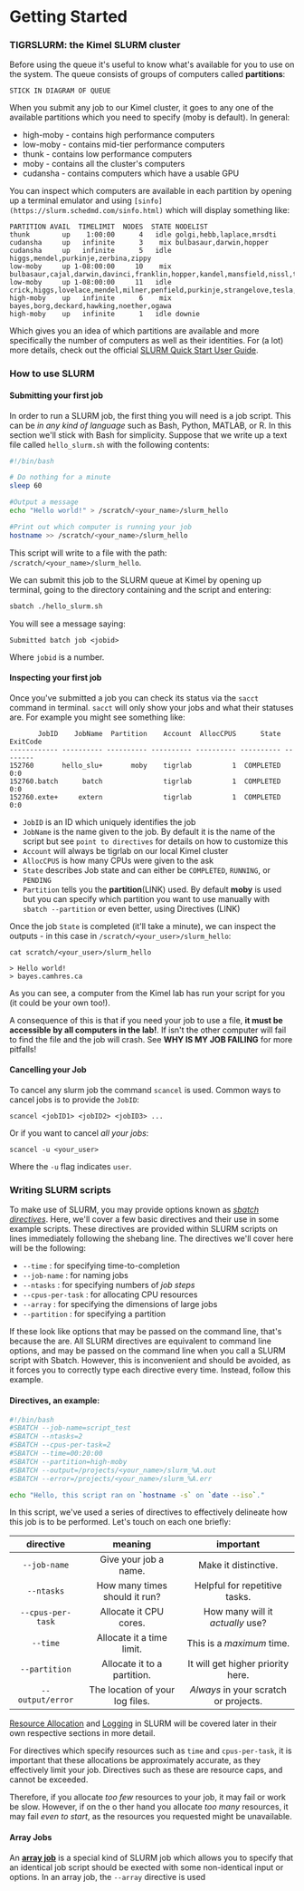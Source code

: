 # Getting Started
### TIGRSLURM: the Kimel SLURM cluster

Before using the queue it's useful to know what's available for you to use on the system. The queue consists of groups of computers called **partitions**:

```
STICK IN DIAGRAM OF QUEUE
```

When you submit any job to our Kimel cluster, it goes to any one of the available partitions which you need to specify (moby is default). In general:

- high-moby - contains high performance computers
- low-moby - contains mid-tier performance computers
- thunk - contains low performance computers
- moby - contains all the cluster's computers
- cudansha - contains computers which have a usable GPU

You can inspect which computers are available in each partition by opening up a terminal emulator and using `[sinfo](https://slurm.schedmd.com/sinfo.html)` which will display something like:

```
PARTITION AVAIL  TIMELIMIT  NODES  STATE NODELIST
thunk        up    1:00:00      4   idle golgi,hebb,laplace,mrsdti
cudansha     up   infinite      3    mix bulbasaur,darwin,hopper
cudansha     up   infinite      5   idle higgs,mendel,purkinje,zerbina,zippy
low-moby     up 1-08:00:00     10    mix bulbasaur,cajal,darwin,davinci,franklin,hopper,kandel,mansfield,nissl,talairach
low-moby     up 1-08:00:00     11   idle crick,higgs,lovelace,mendel,milner,penfield,purkinje,strangelove,tesla,zerbina,zippy
high-moby    up   infinite      6    mix bayes,borg,deckard,hawking,noether,ogawa
high-moby    up   infinite      1   idle downie
```

Which gives you an idea of which partitions are available and more specifically the number of computers as well as their identities. For (a lot) more details, check out the official [SLURM Quick Start User Guide](https://slurm.schedmd.com/quickstart.html).

### How to use SLURM

#### Submitting your first job
In order to run a SLURM job, the first thing you will need is a job script. This can be *in any kind of language* such as Bash, Python, MATLAB, or R. In this section we'll stick with Bash for simplicity. Suppose that we write up a text file called `hello_slurm.sh` with the following contents:

```bash
#!/bin/bash

# Do nothing for a minute
sleep 60

#Output a message
echo "Hello world!" > /scratch/<your_name>/slurm_hello

#Print out which computer is running your job
hostname >> /scratch/<your_name>/slurm_hello

```

This script will write to a file with the path: `/scratch/<your_name>/slurm_hello`. 

We can submit this job to the SLURM queue at Kimel by opening up terminal, going to the directory containing and the script and entering:

```bash
sbatch ./hello_slurm.sh
```

You will see a message saying:

```shell
Submitted batch job <jobid>
```

Where `jobid` is a number.

#### Inspecting your first job

Once you've submitted a job you can check its status via the `sacct` command in terminal. `sacct` will only show your jobs and what their statuses are. For example you might see something like:
```
       JobID    JobName  Partition    Account  AllocCPUS      State ExitCode
------------ ---------- ---------- ---------- ---------- ---------- --------
152760       hello_slu+       moby    tigrlab          1  COMPLETED      0:0
152760.batch      batch               tigrlab          1  COMPLETED      0:0
152760.exte+     extern               tigrlab          1  COMPLETED      0:0
```

- `JobID` is an ID which uniquely identifies the job
- `JobName` is the name given to the job. By default it is the name of the script but see `point to directives` for details on how to customize this
- `Account` will always be tigrlab on our local Kimel cluster
- `AllocCPUS` is how many CPUs were given to the ask
- `State` describes Job state and can either be `COMPLETED`, `RUNNING`, or `PENDING` 
- `Partition` tells you the **partition**(LINK) used. By default **moby** is used but you can specify which partition you want to use manually with `sbatch --partition` or even better, using Directives (LINK)

Once the job `State` is completed (it'll take a minute), we can inspect the outputs - in this case in `/scratch/<your_user>/slurm_hello`:

```
cat scratch/<your_user>/slurm_hello

> Hello world!
> bayes.camhres.ca
```

As you can see, a computer from the Kimel lab has run your script for you (it could be your own too!). 

A consequence of this is that if you need your job to use a file, **it must be accessible by all computers in the lab!**. If isn't the other computer will fail to find the file and the job will crash. See **WHY IS MY JOB FAILING** for more pitfalls!

#### Cancelling your Job

To cancel any slurm job the command `scancel` is used. Common ways to cancel jobs is to provide the `JobID`:

```
scancel <jobID1> <jobID2> <jobID3> ...
```

Or if you want to cancel *all your jobs*:

```
scancel -u <your_user>
```

Where the `-u` flag indicates `user`.

###  Writing SLURM scripts ###

To make use of SLURM, you may provide options known as *[sbatch directives](https://slurm.schedmd.com/sbatch.html)*. Here, we'll cover a few basic directives and their use in some example scripts. These directives are provided within SLURM scripts on lines immediately following the shebang line. The directives we'll cover here will be the following:
  * `--time` : for specifying time-to-completion
  * `--job-name` : for naming jobs
  * `--ntasks` : for specifying numbers of *job steps*
  * `--cpus-per-task` : for allocating CPU resources
  * `--array` : for specifying the dimensions of large jobs
  * `--partition` : for specifying a partition

If these look like options that may be passed on the command line, that's because the are. All SLURM directives are equivalent to command line options, and may be passed on the command line when you call a SLURM script with Sbatch. However, this is inconvenient and should be avoided, as it forces you to correctly type each directive every time. Instead, follow this example.

#### Directives, an example: ####

```bash
#!/bin/bash
#SBATCH --job-name=script_test
#SBATCH --ntasks=2
#SBATCH --cpus-per-task=2
#SBATCH --time=00:20:00
#SBATCH --partition=high-moby
#SBATCH --output=/projects/<your_name>/slurm_%A.out
#SBATCH --error=/projects/<your_name>/slurm_%A.err

echo "Hello, this script ran on `hostname -s` on `date --iso`."
```

In this script, we've used a series of directives to effectively delineate how this job is to be performed. Let's touch on each one briefly:

| directive         | meaning                         | important                             |
|:-----------------:|:-------------------------------:|:-------------------------------------:|
| `--job-name`      | Give your job a name.           | Make it distinctive.                  |
| `--ntasks`        | How many times should it run?   | Helpful for repetitive tasks.         |
| `--cpus-per-task` | Allocate it CPU cores.          | How many will it *actually* use?      |
| `--time`          | Allocate it a time limit.       | This is a *maximum* time.             |
| `--partition`     | Allocate it to a partition.     | It will get higher priority here.     |
| `--output/error`  | The location of your log files. | *Always* in your scratch or projects. |

[Resource Allocation](LINKHERE) and [Logging](LINKHERE) in SLURM will be covered later in their own respective sections in more detail.

For directives which specify resources such as `time` and `cpus-per-task`, it is important that these allocations be approximately accurate, as they effectively limit your job. Directives such as these are resource caps, and cannot be exceeded.

Therefore, if you allocate *too few* resources to your job, it may fail or work be slow. However, if on the o ther hand you allocate *too many* resources, it may fail *even to start*, as the resources you requested might be unavailable.

#### Array Jobs ####

An **[array job](https://slurm.schedmd.com/job_array.html)** is a special kind of SLURM job which allows you to specify that an identical job script should be exected with some non-identical input or options. In an array job, the `--array` directive is used
